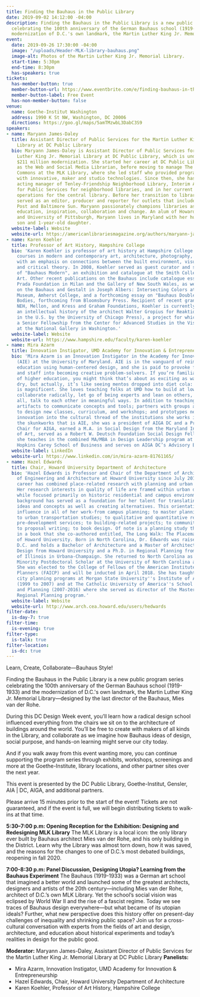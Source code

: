 ```yaml
---
title: Finding the Bauhaus in the Public Library
date: 2019-09-02 14:12:00 -04:00
description: Finding the Bauhaus in the Public Library is a new public program series
  celebrating the 100th anniversary of the German Bauhaus school (1919-1933) and the
  modernization of D.C.'s own landmark, the Martin Luther King Jr. Memorial Library.
event:
  date: 2019-09-26 17:30:00 -04:00
  image: "/uploads/Header-MLK-library-bauhaus.png"
  image-alt: Photos of the Martin Luther King Jr. Memorial Library.
  start-time: 5:30pm
  end-time: 8:30pm
  has-speakers: true
tickets:
  has-member-button: true
  member-button-url: https://www.eventbrite.com/e/finding-bauhaus-in-the-public-library-public-kickoff-event-tickets-68195680115?aff=AIGA
  member-button-label: Free Event
  has-non-member-button: false
venue:
  name: Goethe-Institut Washington
  address: 1990 K St NW, Washington, DC 20006
  directions: https://goo.gl/maps/5amTMzwbL3DabC3S9
speakers:
- name: Maryann James-Daley
  title: Assistant Director of Public Services for the Martin Luther King Jr. Memorial
    Library at DC Public Library
  bio: Maryann James-Daley is Assistant Director of Public Services for the Martin
    Luther King Jr. Memorial Library at DC Public Library, which is undergoing a 3-year,
    $211 million modernization. She started her career at DC Public Library in 2012
    as the Web and Social Media Librarian, before moving to manage The Labs and Digital
    Commons at the MLK Library, where she led staff who provided programming and services
    with innovative, maker and studio technologies. Since then, she has served as
    acting manager of Tenley-Friendship Neighborhood Library, Interim Assistant Director
    for Public Services for neighborhood libraries, and in her current position managing
    operations for the central library. Before her transition to library work, she
    served as an editor, producer and reporter for outlets that include The Washington
    Post and Baltimore Sun. Maryann passionately champions libraries as a spark for
    education, inspiration, collaboration and change. An alum of Howard University
    and University of Pittsburgh, Maryann lives in Maryland with her husband, 5-year-old
    son and 1-year-old daughter.
  website-label: Website
  website-url: https://americanlibrariesmagazine.org/authors/maryann-james-daley/
- name: Karen Koehler
  title: Professor of Art History, Hampshire College
  bio: 'Karen Koehler is professor of art history at Hampshire College and teaches
    courses in modern and contemporary art, architecture, photography, and design,
    with an emphasis on connections between the built environment, visual culture,
    and critical theory. In 2008, Koehler served as guest curator and sole author
    of "Bauhaus Modern", an exhibition and catalogue at the Smith College Museum of
    Art. Other recent publications on the Bauhaus include catalogue essays for the
    Prada Foundation in Milan and the Gallery of New South Wales, as well as an essay
    on the Bauhaus and Gestalt in Joseph Albers: Intersecting Colors at the Mead Art
    Museum, Amherst College, and a forthcoming essay on "Bauhaus Doubles" for Bauhaus
    Bodies, forthcoming from Bloomsbury Press. Recipient of recent grants from the
    NEH, Mellon, and Kress and Graham Foundations, Koehler is currently completing
    an intellectual history of the architect Walter Gropius for Reaktion Books (distributed
    in the U.S. by the University of Chicago Press), a project for which she received
    a Senior Fellowship from the Center for Advanced Studies in the Visual Arts (CASVA)
    at the National Gallery in Washington.'
  website-label: Website
  website-url: https://www.hampshire.edu/faculty/karen-koehler
- name: Mira Azarm
  title: Innovation Instigator, UMD Academy for Innovation & Entrepreneurship
  bio: 'Mira Azarm is an Innovation Instigator in the Academy for Innovation & Entrepreneurship
    (AIE) at the University of Maryland. AIE is in the vanguard of reimagining higher
    education using human-centered design, and she is paid to provoke faculty, students
    and staff into becoming creative problem-solvers. If you’re familiar with institutions
    of higher education, you might think that’s about as exciting as watching paint
    dry, but actually, it’s like seeing mentos dropped into diet cola: the eruption
    is magnificent. She loves teaching folks at UMD how to build at low resolution,
    collaborate radically, let go of being experts and lean on others, and most of
    all, talk to each other in meaningful ways. In addition to teaching, she designs
    artifacts to communicate concepts and tools; partners with groups across campus
    to design new classes, curriculum, and workshops; and prototypes new ways to weave
    innovation into the cultural thread of the institutions she works in. Before joining
    the skunkworks that is AIE, she was a president of AIGA DC and a President’s Council
    Chair for AIGA, earned a M.A. in Social Design from the Maryland Institute College
    of Art, served as a Robert W. Deutsch Foundation Social Design Fellow. Currently,
    she teaches in the combined MA/MBA in Design Leadership program at MICA & Johns
    Hopkins Carey School of Business and serves on AIGA DC’s Advisory Board.'
  website-label: LinkedIn
  website-url: https://www.linkedin.com/in/mira-azarm-81761165/
- name: Hazel Edwards
  title: Chair, Howard University Department of Architecture
  bio: 'Hazel Edwards is Professor and Chair of the Department of Architecture, College
    of Engineering and Architecture at Howard University since July 2016. Her unique
    career has combined place-related research with planning and urban design practice.
    Her research interests in quality of life are framed within urban design contexts
    while focused primarily on historic residential and campus environments. Her design
    background has served as a foundation for her talent for translating and representing
    ideas and concepts as well as creating alternatives. This orientation has a strong
    influence in all of her work-from campus planning; to master planning activities;
    to urban transportation studies; to qualitative and quantitative research; to
    pre-development services; to building-related projects; to community engagement;
    to proposal writing; to book design. Of note is a planning study that culminated
    in a book that she co-authored entitled, The Long Walk: The Placemaking Legacy
    of Howard University. Born in North Carolina, Dr. Edwards was raised in Washington,
    D.C. and holds a Bachelor of Architecture and a Master of Architecture in Urban
    Design from Howard University and a Ph.D. in Regional Planning from the University
    of Illinois in Urbana-Champaign. She returned to North Carolina as a Carolina
    Minority Postdoctoral Scholar at the University of North Carolina at Chapel Hill.
    She was elected to the College of Fellows of the American Institute of Certified
    Planners (FAICP) and will be inducted in April 2018. She has taught in the graduate
    city planning programs at Morgan State University''s Institute of Architecture
    (1999 to 2007) and at The Catholic University of America''s School of Architecture
    and Planning (2007-2016) where she served as director of the Master of City and
    Regional Planning program.'
  website-label: Website
  website-url: http://www.arch.cea.howard.edu/users/hedwards
filter-date:
  is-day-7: true
filter-time:
  is-evening: true
filter-type:
  is-talk: true
filter-location:
  is-dc: true
---
```


Learn, Create, Collaborate—Bauhaus Style!

Finding the Bauhaus in the Public Library is a new public program series celebrating the 100th anniversary of the German Bauhaus school (1919-1933) and the modernization of D.C.'s own landmark, the Martin Luther King Jr. Memorial Library—designed by the last director of the Bauhaus, Mies van der Rohe.

During this DC Design Week event, you’ll learn how a radical design school influenced everything from the chairs we sit on to the architecture of buildings around the world. You’ll be free to create with makers of all kinds in the Library, and collaborate as we imagine how Bauhaus ideas of design, social purpose, and hands-on learning might serve our city today.

And if you walk away from this event wanting more, you can continue supporting the program series through exhibits, workshops, screenings and more at the Goethe-Institute, library locations, and other partner sites over the next year.

This event is presented by the DC Public Library, Goethe-Institut, Gensler, AIA \| DC, AIGA, and additional partners. 

Please arrive 15 minutes prior to the start of the event! Tickets are not guaranteed, and if the event is full, we will begin distributing tickets to walk-ins at that time.

**5:30–7:00 p.m: Opening Reception for the Exhibition: Designing and Redesigning MLK Library** The MLK Library is a local icon: the only library ever built by Bauhaus architect Mies van der Rohe, and his only building in the District. Learn why the Library was almost torn down, how it was saved, and the reasons for the changes to one of D.C.’s most debated buildings, reopening in fall 2020. 

**7:00-8:30 p.m: Panel Discussion, Designing Utopia? Learning from the Bauhaus Experiment**
The Bauhaus (1919-1933) was a German art school that imagined a better world and launched some of the greatest architects, designers and artists of the 20th century—including Mies van der Rohe, architect of D.C.’s own MLK Library. Yet the school’s social vision was eclipsed by World War II and the rise of a fascist regime. Today we see traces of Bauhaus design everywhere—but what became of its utopian ideals? Further, what new perspective does this history offer on present-day challenges of inequality and shrinking public space? Join us for a cross-cultural conversation with experts from the fields of art and design, architecture, and education about historical experiments and today’s realities in design for the public good.

**Moderator:** Maryann James-Daley, Assistant Director of Public Services for the Martin Luther King Jr. Memorial Library at DC Public Library
**Panelists:**
* Mira Azarm, Innovation Instigator, UMD Academy for Innovation & Entrepreneurship
* Hazel Edwards, Chair, Howard University Department of Architecture
* Karen Koehler, Professor of Art History, Hampshire College